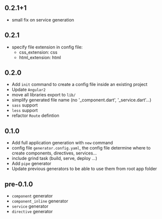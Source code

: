 ## 0.2.1+1
* small fix on service generation

## 0.2.1
* specify file extension in config file:
    - css_extension: css
    - html_extension: html

## 0.2.0
* Add `init` command to create a config file inside an existing project
* Update `Angular2`
* move all libraries export to `lib/`
* simplify generated file name (no '_component.dart', '_service.dart'...)
* `sass` support
* `less` support
* refactor `Route` defintion


## 0.1.0

* Add full application generation with `new` command
* config file `generator.config.yaml`, the config file determine where to create components, directives, services...
* include grind task (build, serve, deploy ...)
* Add `pipe` generator
* Update previous generators to be able to use them from root app folder

## pre-0.1.0

* `component` generator
* `component_inline` generator
* `service` generator
* `directive` generator
